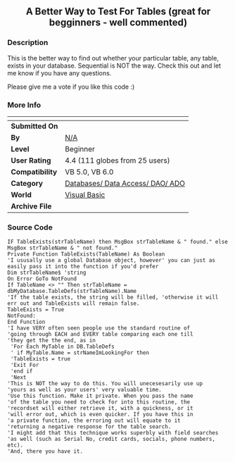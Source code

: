 ﻿<div align="center">

## A Better Way to Test For Tables \(great for begginners \- well commented\)


</div>

### Description

This is the better way to find out whether your particular table, any table, exists in your database. Sequential is NOT the way. Check this out and let me know if you have any questions.

<P>

<P>Please give me a vote if you like this code :)
 
### More Info
 


<span>             |<span>
---                |---
**Submitted On**   |
**By**             |[N/A](https://github.com/Planet-Source-Code/PSCIndex/blob/master/ByAuthor/empty.md)
**Level**          |Beginner
**User Rating**    |4.4 (111 globes from 25 users)
**Compatibility**  |VB 5\.0, VB 6\.0
**Category**       |[Databases/ Data Access/ DAO/ ADO](https://github.com/Planet-Source-Code/PSCIndex/blob/master/ByCategory/databases-data-access-dao-ado__1-6.md)
**World**          |[Visual Basic](https://github.com/Planet-Source-Code/PSCIndex/blob/master/ByWorld/visual-basic.md)
**Archive File**   |[](https://github.com/Planet-Source-Code/a-better-way-to-test-for-tables-great-for-begginners-well-commented__1-9111/archive/master.zip)





### Source Code

```
IF TableExists(strTableName) then MsgBox strTableName & " found." else MsgBox strTableName & " not found."
Private Function TableExists(TableName) As Boolean
'I ususally use a global Database object, however' you can just as easily pass it into the function if you'd prefer
Dim strTableName$ 'string
On Error GoTo NotFound
If TableName <> "" Then strTableName = dbMyDatabase.TableDefs(strTableName).Name
'If the table exists, the string will be filled, 'otherwise it will err out and TableExists will remain false.
TableExists = True
NotFound:
End Function
'I have VERY often seen people use the standard routine of
'going through EACH and EVERY table comparing each one till
'they get the the end, as in
 'For Each MyTable in DB.TableDefs
 ' if MyTable.Name = strNameImLookingFor then
 'TableExists = true
 'Exit For
 'end if
 'Next
'This is NOT the way to do this. You will unecesesarily use up
'yours as well as your users' very valuable time.
'Use this function. Make it private. When you pass the name
'of the table you need to check for into this routine, the
'recordset will either retrieve it, with a quickness, or it
'will error out, which is even quicker. If you have this in
'a private function, the erroring out will equate to it
'returning a negative response for the table search.
'I might add that this technique works superbly with field searches
'as well (such as Serial No, credit cards, socials, phone numbers, etc).
'And, there you have it.
```

